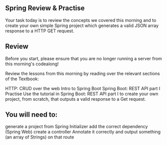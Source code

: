 Spring Review & Practise
--
Your task today is to review the concepts we covered this morning and to create your own simple Spring project which generates a valid JSON array response to a HTTP GET request.

Review
--
Before you start, please ensure that you are no longer running a server from this morning's codealong!

Review the lessons from this morning by reading over the relevant sections of the Textbook:

HTTP: CRUD over the web
Intro to Spring Boot
Spring Boot: REST API part I
Practise
Use the tutorial in Spring Boot: REST API part I to create your own project, from scratch, that outputs a valid response to a Get request.

You will need to:
--

generate a project from Spring Initializer
add the correct dependency (Spring Web)
create a controller
Annotate it correctly and output something (an array of Strings) on that route
